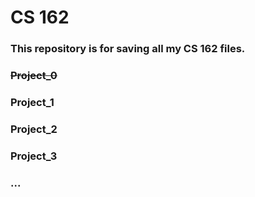 # CS 162


### This repository is for saving all my CS 162 files.



### ~~Project_0~~

### Project_1

### Project_2

### Project_3

### ...
